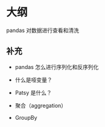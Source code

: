 # 大纲

pandas 对数据进行查看和清洗


## 补充

- pandas 怎么进行序列化和反序列化

- 什么是哑变量？
- Patsy 是什么？

- 聚合（aggregation）
- GroupBy